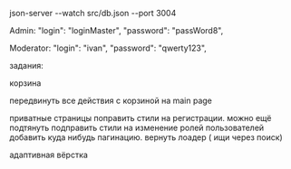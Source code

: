 json-server --watch src/db.json --port 3004

Admin:
      "login": "loginMaster",
      "password": "passWord8",

Moderator: 
      "login": "ivan",
      "password": "qwerty123",



задания:

корзина

передвинуть все действия с корзиной на main page


приватные страницы
поправить стили на регистрации. можно ещё подтянуть
подправить стили на изменение ролей пользователей
добавить куда нибудь пагинацию. 
вернуть лоадер ( ищи через поиск)


адаптивная вёрстка